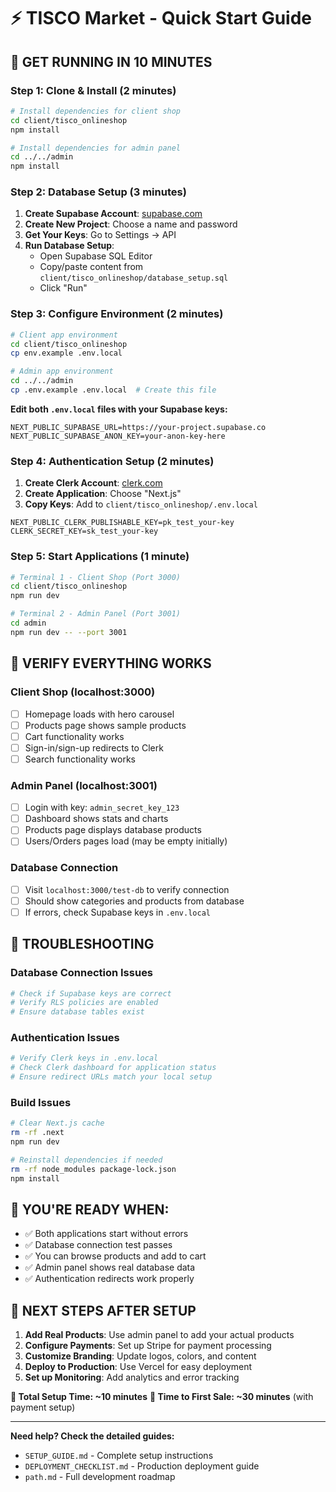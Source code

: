 # ⚡ TISCO Market - Quick Start Guide

## 🚀 **GET RUNNING IN 10 MINUTES**

### **Step 1: Clone & Install (2 minutes)**
```bash
# Install dependencies for client shop
cd client/tisco_onlineshop
npm install

# Install dependencies for admin panel
cd ../../admin
npm install
```

### **Step 2: Database Setup (3 minutes)**
1. **Create Supabase Account**: [supabase.com](https://supabase.com)
2. **Create New Project**: Choose a name and password
3. **Get Your Keys**: Go to Settings → API
4. **Run Database Setup**:
   - Open Supabase SQL Editor
   - Copy/paste content from `client/tisco_onlineshop/database_setup.sql`
   - Click "Run"

### **Step 3: Configure Environment (2 minutes)**
```bash
# Client app environment
cd client/tisco_onlineshop
cp env.example .env.local

# Admin app environment  
cd ../../admin
cp .env.example .env.local  # Create this file
```

**Edit both `.env.local` files with your Supabase keys:**
```env
NEXT_PUBLIC_SUPABASE_URL=https://your-project.supabase.co
NEXT_PUBLIC_SUPABASE_ANON_KEY=your-anon-key-here
```

### **Step 4: Authentication Setup (2 minutes)**
1. **Create Clerk Account**: [clerk.com](https://clerk.com)
2. **Create Application**: Choose "Next.js"
3. **Copy Keys**: Add to `client/tisco_onlineshop/.env.local`
```env
NEXT_PUBLIC_CLERK_PUBLISHABLE_KEY=pk_test_your-key
CLERK_SECRET_KEY=sk_test_your-key
```

### **Step 5: Start Applications (1 minute)**
```bash
# Terminal 1 - Client Shop (Port 3000)
cd client/tisco_onlineshop
npm run dev

# Terminal 2 - Admin Panel (Port 3001)
cd admin
npm run dev -- --port 3001
```

## 🎯 **VERIFY EVERYTHING WORKS**

### **Client Shop (localhost:3000)**
- [ ] Homepage loads with hero carousel
- [ ] Products page shows sample products
- [ ] Cart functionality works
- [ ] Sign-in/sign-up redirects to Clerk
- [ ] Search functionality works

### **Admin Panel (localhost:3001)**
- [ ] Login with key: `admin_secret_key_123`
- [ ] Dashboard shows stats and charts
- [ ] Products page displays database products
- [ ] Users/Orders pages load (may be empty initially)

### **Database Connection**
- [ ] Visit `localhost:3000/test-db` to verify connection
- [ ] Should show categories and products from database
- [ ] If errors, check Supabase keys in `.env.local`

## 🚨 **TROUBLESHOOTING**

### **Database Connection Issues**
```bash
# Check if Supabase keys are correct
# Verify RLS policies are enabled
# Ensure database tables exist
```

### **Authentication Issues**
```bash
# Verify Clerk keys in .env.local
# Check Clerk dashboard for application status
# Ensure redirect URLs match your local setup
```

### **Build Issues**
```bash
# Clear Next.js cache
rm -rf .next
npm run dev

# Reinstall dependencies if needed
rm -rf node_modules package-lock.json
npm install
```

## 🎉 **YOU'RE READY WHEN:**
- ✅ Both applications start without errors
- ✅ Database connection test passes
- ✅ You can browse products and add to cart
- ✅ Admin panel shows real database data
- ✅ Authentication redirects work properly

## 🚀 **NEXT STEPS AFTER SETUP**
1. **Add Real Products**: Use admin panel to add your actual products
2. **Configure Payments**: Set up Stripe for payment processing
3. **Customize Branding**: Update logos, colors, and content
4. **Deploy to Production**: Use Vercel for easy deployment
5. **Set up Monitoring**: Add analytics and error tracking

**🎯 Total Setup Time: ~10 minutes**
**🎯 Time to First Sale: ~30 minutes** (with payment setup)

---

**Need help? Check the detailed guides:**
- `SETUP_GUIDE.md` - Complete setup instructions
- `DEPLOYMENT_CHECKLIST.md` - Production deployment guide
- `path.md` - Full development roadmap